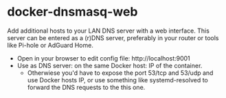 # docker-dnsmasq-web

Add additional hosts to your LAN DNS server with a web interface. This server 
can be entered as a (r)DNS server, preferably in your router or tools like
Pi-hole or AdGuard Home.

- Open in your browser to edit config file: http://localhost:9001
- Use as DNS server: on the same Docker host: IP of the container. 
  - Otherwiese you'd have to expose the port 53/tcp and 53/udp and use Docker 
    hosts IP, or use something like systemd-resolved to forward the DNS requests 
    to the this one.

